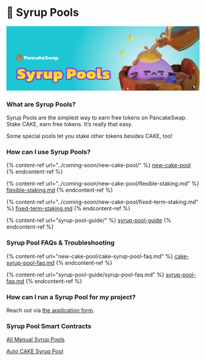 # 🍯 Syrup Pools

![](../../.gitbook/assets/syrup-poos-header.png)

### **What are Syrup Pools?**

Syrup Pools are the simplest way to earn free tokens on PancakeSwap.\
Stake CAKE, earn free tokens. It’s really that easy.

Some special pools let you stake other tokens besides CAKE, too!

### **How can I use Syrup Pools?**

{% content-ref url="../coming-soon/new-cake-pool/" %}
[new-cake-pool](../coming-soon/new-cake-pool/)
{% endcontent-ref %}

{% content-ref url="../coming-soon/new-cake-pool/flexible-staking.md" %}
[flexible-staking.md](../coming-soon/new-cake-pool/flexible-staking.md)
{% endcontent-ref %}

{% content-ref url="../coming-soon/new-cake-pool/fixed-term-staking.md" %}
[fixed-term-staking.md](../coming-soon/new-cake-pool/fixed-term-staking.md)
{% endcontent-ref %}

{% content-ref url="syrup-pool-guide/" %}
[syrup-pool-guide](syrup-pool-guide/)
{% endcontent-ref %}

### Syrup Pool FAQs & Troubleshooting

{% content-ref url="new-cake-pool/cake-syrup-pool-faq.md" %}
[cake-syrup-pool-faq.md](new-cake-pool/cake-syrup-pool-faq.md)
{% endcontent-ref %}

{% content-ref url="syrup-pool-guide/syrup-pool-faq.md" %}
[syrup-pool-faq.md](syrup-pool-guide/syrup-pool-faq.md)
{% endcontent-ref %}

### **How can I run a Syrup Pool for my project?**

Reach out via [the application form](https://docs.pancakeswap.finance/contact-us/business-partnerships).

### Syrup Pool Smart Contracts <a href="#docs-internal-guid-c4c16237-7fff-3c33-3a56-18ccd8853f86" id="docs-internal-guid-c4c16237-7fff-3c33-3a56-18ccd8853f86"></a>

[All Manual Syrup Pools](../../code/smart-contracts/main-staking-masterchef-contract.md)

[Auto CAKE Syrup Pool](../../code/smart-contracts/cakevault.md)

### &#x20;<a href="#docs-internal-guid-c4c16237-7fff-3c33-3a56-18ccd8853f86" id="docs-internal-guid-c4c16237-7fff-3c33-3a56-18ccd8853f86"></a>



